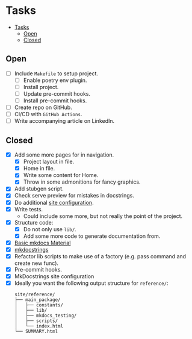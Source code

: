 # Tasks

- [Tasks](#tasks)
  - [Open](#open)
  - [Closed](#closed)

## Open

+ [ ] Include `Makefile` to setup project.
  + [ ] Enable poetry env plugin.
  + [ ] Install project.
  + [ ] Update pre-commit hooks.
  + [ ] Install pre-commit hooks.
+ [ ] Create repo on GitHub.
+ [ ] CI/CD with `GitHub Actions`.
+ [ ] Write accompanying article on LinkedIn.

## Closed

+ [x] Add some more pages for in navigation.
  + [x] Project layout in file.
  + [x] Home in file.
  + [x] Write some content for Home.
  + [x] Throw in some admonitions for fancy graphics.
+ [x] Add stubgen script.
+ [x] Check serve preview for mistakes in docstrings.
+ [x] Do additional [site configuration](https://squidfunk.github.io/mkdocs-material/creating-your-site/).
+ [x] Write tests.
  + Could include some more, but not really the point of the project.
+ [x] Structure code:
  + [x] Do not only use `lib/`.
  + [x] Add some more code to generate documentation from.
+ [x] [Basic mkdocs Material](https://squidfunk.github.io/mkdocs-material/creating-your-site/#minimal-configuration-visual-studio-code)
+ [x] [mkdocstrings](https://github.com/mkdocstrings/mkdocstrings/tree/main)
+ [x] Refactor lib scripts to make use of a factory (e.g. pass command and create new func).
+ [x] Pre-commit hooks.
+ [x] MkDocstrings site configuration
+ [x] Ideally you want the following output structure for `reference/`:
  ```shell
  site/reference/
  ├── main_package/
  │   ├── constants/
  │   ├── lib/
  │   ├── mkdocs_testing/
  │   ├── scripts/
  │   └── index.html
  └── SUMMARY.html
  ```
